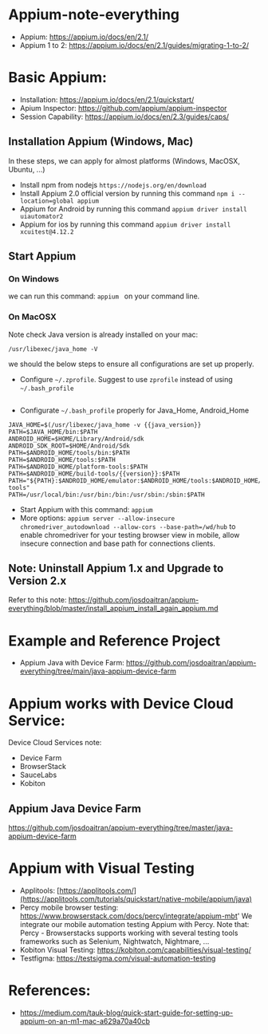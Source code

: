 # Appium-note-everything
- Appium: https://appium.io/docs/en/2.1/
- Appium 1 to 2: https://appium.io/docs/en/2.1/guides/migrating-1-to-2/

# Basic Appium:
- Installation: https://appium.io/docs/en/2.1/quickstart/
- Apium Inspector: https://github.com/appium/appium-inspector
- Session Capability: https://appium.io/docs/en/2.3/guides/caps/

## Installation Appium (Windows, Mac)
In these steps, we can apply for almost platforms (Windows, MacOSX, Ubuntu, ...)
- Install npm from nodejs
`https://nodejs.org/en/download`
- Install Appium 2.0 official version by running this command
`npm i --location=global appium`
- Appium for Android by running this command
`appium driver install uiautomator2 `
- Appium for ios by running this command
`appium driver install xcuitest@4.12.2`

## Start Appium
### On Windows
we can run this command: `appium ` on your command line.
### On MacOSX
Note check Java version is already installed on your mac:
```
/usr/libexec/java_home -V
```
we should the below steps to ensure all configurations are set up properly.
- Configure `~/.zprofile`. Suggest to use `zprofile` instead of using `~/.bash_profile`
```

```
- Configurate `~/.bash_profile` properly for Java_Home, Android_Home
```
JAVA_HOME=$(/usr/libexec/java_home -v {{java_version}}
PATH=$JAVA_HOME/bin:$PATH
ANDROID_HOME=$HOME/Library/Android/sdk
ANDROID_SDK_ROOT=$HOME/Android/Sdk
PATH=$ANDROID_HOME/tools/bin:$PATH
PATH=$ANDROID_HOME/tools:$PATH
PATH=$ANDROID_HOME/platform-tools:$PATH
PATH=$ANDROID_HOME/build-tools/{{version}}:$PATH
PATH="${PATH}:$ANDROID_HOME/emulator:$ANDROID_HOME/tools:$ANDROID_HOME/tools/bin:$ANDROID_HOME/platform-tools"
PATH=/usr/local/bin:/usr/bin:/bin:/usr/sbin:/sbin:$PATH
```
- Start Appium with this command: `appium`
- More options: `appium server --allow-insecure chromedriver_autodownload --allow-cors --base-path=/wd/hub` to enable chromedriver for your testing browser view in mobile, allow insecure connection and base path for connections clients.


## Note: Uninstall Appium 1.x and Upgrade to Version 2.x
Refer to this note: https://github.com/josdoaitran/appium-everything/blob/master/install_appium_install_again_appium.md

# Example and Reference Project
- Appium Java with Device Farm: https://github.com/josdoaitran/appium-everything/tree/main/java-appium-device-farm

# Appium works with Device Cloud Service:
Device Cloud Services note:
-  Device Farm
-  BrowserStack
-  SauceLabs
-  Kobiton

## Appium Java Device Farm
https://github.com/josdoaitran/appium-everything/tree/master/java-appium-device-farm

# Appium with Visual Testing
- Applitools: [https://applitools.com/](https://applitools.com/tutorials/quickstart/native-mobile/appium/java)
- Percy mobile browser testing: https://www.browserstack.com/docs/percy/integrate/appium-mbt'
We integrate our mobile automation testing Appium with Percy.
Note that: Percy - Browserstacks supports working with several testing tools frameworks such as Selenium, Nightwatch, Nightmare, ...
- Kobiton Visual Testing: https://kobiton.com/capabilities/visual-testing/
- Testfigma: https://testsigma.com/visual-automation-testing

# References:
- https://medium.com/tauk-blog/quick-start-guide-for-setting-up-appium-on-an-m1-mac-a629a70a40cb
